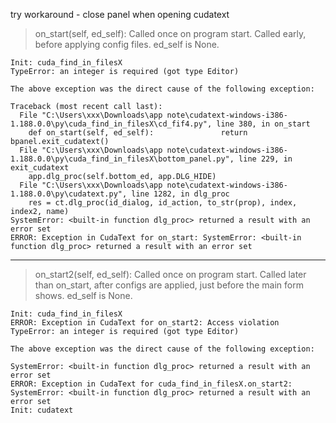 try workaround - close panel when opening cudatext

> on_start(self, ed_self): Called once on program start. Called early, before applying config files. ed_self is None.

```
Init: cuda_find_in_filesX
TypeError: an integer is required (got type Editor)

The above exception was the direct cause of the following exception:

Traceback (most recent call last):
  File "C:\Users\xxx\Downloads\app note\cudatext-windows-i386-1.188.0.0\py\cuda_find_in_filesX\cd_fif4.py", line 380, in on_start
    def on_start(self, ed_self):               return bpanel.exit_cudatext()
  File "C:\Users\xxx\Downloads\app note\cudatext-windows-i386-1.188.0.0\py\cuda_find_in_filesX\bottom_panel.py", line 229, in exit_cudatext
    app.dlg_proc(self.bottom_ed, app.DLG_HIDE)
  File "C:\Users\xxx\Downloads\app note\cudatext-windows-i386-1.188.0.0\py\cudatext.py", line 1282, in dlg_proc
    res = ct.dlg_proc(id_dialog, id_action, to_str(prop), index, index2, name)
SystemError: <built-in function dlg_proc> returned a result with an error set
ERROR: Exception in CudaText for on_start: SystemError: <built-in function dlg_proc> returned a result with an error set
```

---

> on_start2(self, ed_self): Called once on program start. Called later than on_start, after configs are applied, just before the main form shows. ed_self is None.

```
Init: cuda_find_in_filesX
ERROR: Exception in CudaText for on_start2: Access violation
TypeError: an integer is required (got type Editor)

The above exception was the direct cause of the following exception:

SystemError: <built-in function dlg_proc> returned a result with an error set
ERROR: Exception in CudaText for cuda_find_in_filesX.on_start2: SystemError: <built-in function dlg_proc> returned a result with an error set
Init: cudatext
```
